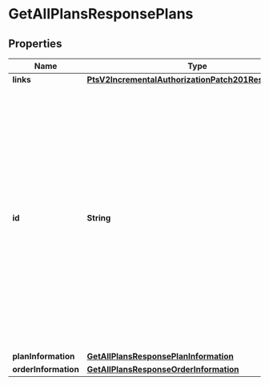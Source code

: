 
# GetAllPlansResponsePlans

## Properties
Name | Type | Description | Notes
------------ | ------------- | ------------- | -------------
**links** | [**PtsV2IncrementalAuthorizationPatch201ResponseLinks**](PtsV2IncrementalAuthorizationPatch201ResponseLinks.md) |  |  [optional]
**id** | **String** | An unique identification number generated by Cybersource to identify the submitted request. Returned by all services. It is also appended to the endpoint of the resource. On incremental authorizations, this value with be the same as the identification number returned in the original authorization response.  |  [optional]
**planInformation** | [**GetAllPlansResponsePlanInformation**](GetAllPlansResponsePlanInformation.md) |  |  [optional]
**orderInformation** | [**GetAllPlansResponseOrderInformation**](GetAllPlansResponseOrderInformation.md) |  |  [optional]



